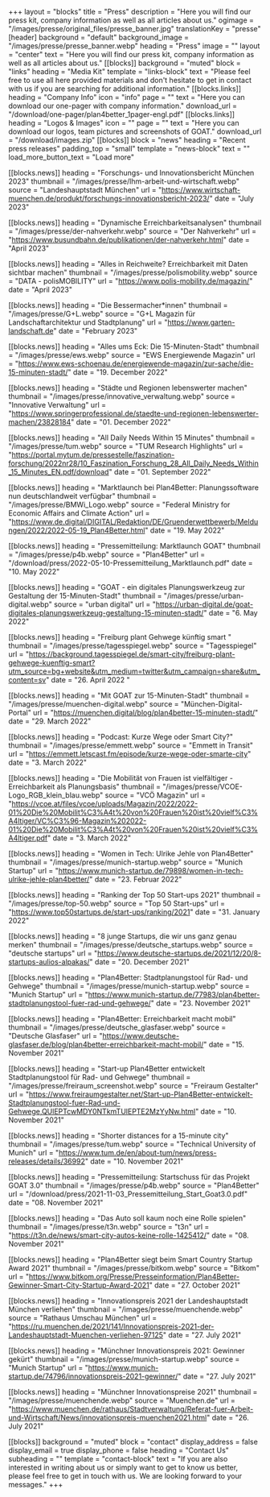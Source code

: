 +++
layout = "blocks"
title = "Press"
description = "Here you will find our press kit, company information as well as all articles about us."
ogimage = "/images/presse/original_files/presse_banner.jpg"
translationKey = "presse"
[header]
background = "default"
background_image = "/images/presse/presse_banner.webp"
heading = "Press"
image = ""
layout = "center"
text = "Here you will find our press kit, company information as well as all articles about us."
[[blocks]]
background = "muted"
block = "links"
heading = "Media Kit"
template = "links-block"
text = "Please feel free to use all here provided materials and don't hesitate to get in contact with us if you are searching for additional information."
[[blocks.links]]
heading = "Company Info"
icon = "info"
page = ""
text = "Here you can download our one-pager with company information."
download_url = "/download/one-pager/plan4better_1pager-engl.pdf"
[[blocks.links]]
heading = "Logos & Images"
icon = ""
page = ""
text = "Here you can download our logos, team pictures and screenshots of GOAT."
download_url = "/download/images.zip"
[[blocks]]
block = "news"
heading = "Recent press releases"
padding_top = "small"
template = "news-block"
text = ""
load_more_button_text = "Load more"

[[blocks.news]]
heading = "Forschungs- und Innovationsbericht München 2023"
thumbnail = "/images/presse/lhm-arbeit-und-wirtschaft.webp"
source = "Landeshauptstadt München"
url = "https://www.wirtschaft-muenchen.de/produkt/forschungs-innovationsbericht-2023/"
date = "July 2023"

[[blocks.news]]
heading = "Dynamische Erreichbarkeitsanalysen"
thumbnail = "/images/presse/der-nahverkehr.webp"
source = "Der Nahverkehr"
url = "https://www.busundbahn.de/publikationen/der-nahverkehr.html"
date = "April 2023"

[[blocks.news]]
heading = "Alles in Reichweite? Erreichbarkeit mit Daten sichtbar machen"
thumbnail = "/images/presse/polismobility.webp"
source = "DATA - polisMOBILITY"
url = "https://www.polis-mobility.de/magazin/"
date = "April 2023"

[[blocks.news]]
heading = "Die Bessermacher*innen"
thumbnail = "/images/presse/G+L.webp"
source = "G+L Magazin für Landschaftarchitektur und Stadtplanung"
url = "https://www.garten-landschaft.de"
date = "February 2023"

[[blocks.news]]
heading = "Alles ums Eck: Die 15-Minuten-Stadt"
thumbnail = "/images/presse/ews.webp"
source = "EWS Energiewende Magazin"
url = "https://www.ews-schoenau.de/energiewende-magazin/zur-sache/die-15-minuten-stadt/"
date = "19. December 2022"

[[blocks.news]]
heading = "Städte und Regionen lebenswerter machen"
thumbnail = "/images/presse/innovative_verwaltung.webp"
source = "Innovative Verwaltung"
url = "https://www.springerprofessional.de/staedte-und-regionen-lebenswerter-machen/23828184"
date = "01. December 2022"

[[blocks.news]]
heading = "All Daily Needs Within 15 Minutes"
thumbnail = "/images/presse/tum.webp"
source = "TUM Research Highlights"
url = "https://portal.mytum.de/pressestelle/faszination-forschung/2022nr28/10_Faszination_Forschung_28_All_Daily_Needs_Within_15_Minutes_EN.pdf/download"
date = "01. September 2022"

[[blocks.news]]
heading = "Marktlaunch bei Plan4Better: Planungssoftware nun deutschlandweit verfügbar"
thumbnail = "/images/presse/BMWi_Logo.webp"
source = "Federal Ministry for Economic Affairs and Climate Action"
url = "https://www.de.digital/DIGITAL/Redaktion/DE/Gruenderwettbewerb/Meldungen/2022/2022-05-19_Plan4Better.html"
date = "19. May 2022"

[[blocks.news]]
heading = "Pressemitteilung: Marktlaunch GOAT"
thumbnail = "/images/presse/p4b.webp"
source = "Plan4Better"
url = "/download/press/2022-05-10-Pressemitteilung_Marktlaunch.pdf"
date = "10. May 2022"

[[blocks.news]]
heading = "GOAT - ein digitales Planungswerkzeug zur Gestaltung der 15-Minuten-Stadt"
thumbnail = "/images/presse/urban-digital.webp"
source = "urban digital"
url = "https://urban-digital.de/goat-digitales-planungswerkzeug-gestaltung-15-minuten-stadt/"
date = "6. May 2022"

[[blocks.news]]
heading = "Freiburg plant Gehwege künftig smart "
thumbnail = "/images/presse/tagesspiegel.webp"
source = "Tagesspiegel"
url = "https://background.tagesspiegel.de/smart-city/freiburg-plant-gehwege-kuenftig-smart?utm_source=bg+website&utm_medium=twitter&utm_campaign=share&utm_content=sv"
date = "26. April 2022 "

[[blocks.news]]
heading = "Mit GOAT zur 15-Minuten-Stadt"
thumbnail = "/images/presse/muenchen-digital.webp"
source = "München-Digital-Portal"
url = "https://muenchen.digital/blog/plan4better-15-minuten-stadt/"
date = "29. March 2022"

[[blocks.news]]
heading = "Podcast: Kurze Wege oder Smart City?"
thumbnail = "/images/presse/emmett.webp"
source = "Emmett in Transit"
url = "https://emmett.letscast.fm/episode/kurze-wege-oder-smarte-city"
date = "3. March 2022"

[[blocks.news]]
heading = "Die Mobilität von Frauen ist vielfältiger - Erreichbarkeit als Planungsbasis"
thumbnail = "/images/presse/VCOE-Logo_RGB_klein_blau.webp"
source = "VCÖ Magazin"
url = "https://vcoe.at/files/vcoe/uploads/Magazin/2022/2022-01%20Die%20Mobilit%C3%A4t%20von%20Frauen%20ist%20vielf%C3%A4ltiger/VC%C3%96-Magazin%202022-01%20Die%20Mobilit%C3%A4t%20von%20Frauen%20ist%20vielf%C3%A4ltiger.pdf"
date = "3. March 2022"

[[blocks.news]]
heading = "Women in Tech: Ulrike Jehle von Plan4Better"
thumbnail = "/images/presse/munich-startup.webp"
source = "Munich Startup"
url = "https://www.munich-startup.de/79898/women-in-tech-ulrike-jehle-plan4better/"
date = "23. Februar 2022"

[[blocks.news]]
heading = "Ranking der Top 50 Start-ups 2021"
thumbnail = "/images/presse/top-50.webp"
source = "Top 50 Start-ups"
url = "https://www.top50startups.de/start-ups/ranking/2021"
date = "31. January 2022"

[[blocks.news]]
heading = "8 junge Startups, die wir uns ganz genau merken"
thumbnail = "/images/presse/deutsche_startups.webp"
source = "deutsche startups"
url = "https://www.deutsche-startups.de/2021/12/20/8-startups-aulios-alpakas/"
date = "20. December 2021"

[[blocks.news]]
heading = "Plan4Better: Stadtplanungstool für Rad- und Gehwege"
thumbnail = "/images/presse/munich-startup.webp"
source = "Munich Startup"
url = "https://www.munich-startup.de/77983/plan4better-stadtplanungstool-fuer-rad-und-gehwege/"
date = "23. November 2021"

[[blocks.news]]
heading = "Plan4Better: Erreichbarkeit macht mobil"
thumbnail = "/images/presse/deutsche_glasfaser.webp"
source = "Deutsche Glasfaser"
url = "https://www.deutsche-glasfaser.de/blog/plan4better-erreichbarkeit-macht-mobil/"
date = "15. November 2021"

[[blocks.news]]
heading = "Start-up Plan4Better entwickelt Stadtplanungstool für Rad- und Gehwege"
thumbnail = "/images/presse/freiraum_screenshot.webp"
source = "Freiraum Gestalter"
url = "https://www.freiraumgestalter.net/Start-up-Plan4Better-entwickelt-Stadtplanungstool-fuer-Rad-und-Gehwege,QUlEPTcwMDY0NTkmTUlEPTE2MzYyNw.html"
date = "10. November 2021"

[[blocks.news]]
heading = "Shorter distances for a 15-minute city"
thumbnail = "/images/presse/tum.webp"
source = "Technical University of Munich"
url = "https://www.tum.de/en/about-tum/news/press-releases/details/36992"
date = "10. November 2021"

[[blocks.news]]
heading = "Pressemitteilung: Startschuss für das Projekt GOAT 3.0"
thumbnail = "/images/presse/p4b.webp"
source = "Plan4Better"
url = "/download/press/2021-11-03_Pressemitteilung_Start_Goat3.0.pdf"
date = "08. November 2021"

[[blocks.news]]
heading = "Das Auto soll kaum noch eine Rolle spielen"
thumbnail = "/images/presse/t3n.webp"
source = "t3n"
url = "https://t3n.de/news/smart-city-autos-keine-rolle-1425412/"
date = "08. November 2021"

[[blocks.news]]
heading = "Plan4Better siegt beim Smart Country Startup Award 2021"
thumbnail = "/images/presse/bitkom.webp"
source = "Bitkom"
url = "https://www.bitkom.org/Presse/Presseinformation/Plan4Better-Gewinner-Smart-City-Startup-Award-2021"
date = "27. October 2021"

[[blocks.news]]
heading = "Innovationspreis 2021 der Landeshauptstadt München verliehen"
thumbnail = "/images/presse/muenchende.webp"
source = "Rathaus Umschau München"
url = "https://ru.muenchen.de/2021/141/Innovationspreis-2021-der-Landeshauptstadt-Muenchen-verliehen-97125"
date = "27. July 2021"

[[blocks.news]]
heading = "Münchner Innovationspreis 2021: Gewinner gekürt"
thumbnail = "/images/presse/munich-startup.webp"
source = "Munich Startup"
url = "https://www.munich-startup.de/74796/innovationspreis-2021-gewinner/"
date = "27. July 2021"

[[blocks.news]]
heading = "Münchner Innovationspreise 2021"
thumbnail = "/images/presse/muenchende.webp"
source = "Muenchen.de"
url = "https://www.muenchen.de/rathaus/Stadtverwaltung/Referat-fuer-Arbeit-und-Wirtschaft/News/innovationspreis-muenchen2021.html"
date = "26. July 2021"


[[blocks]]
background = "muted"
block = "contact"
display_address = false
display_email = true
display_phone = false
heading = "Contact Us"
subheading = ""
template = "contact-block"
text = "If you are also interested in writing about us or simply want to get to know us better, please feel free to get in touch with us. We are looking forward to your messages."
+++




